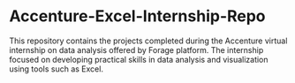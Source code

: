 # Accenture-Excel-Internship-Repo
This repository contains the projects completed during the Accenture virtual internship on data analysis offered by Forage platform. The internship focused on developing practical skills in data analysis and visualization using tools such as Excel.
